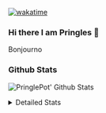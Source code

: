 [![wakatime](https://wakatime.com/badge/user/abd317df-612e-44b4-8787-15db7b574b2f.svg)](https://wakatime.com/@abd317df-612e-44b4-8787-15db7b574b2f)
### Hi there I am Pringles 👋

Bonjourno

### Github Stats
![PringlePot' Github Stats](https://github-readme-stats.vercel.app/api?username=PringlePot&show_icons=true&theme=dark&count_private=true)

<details>
  <summary>Detailed Stats</summary>
    
<!--START_SECTION:waka-->
![Code Time](http://img.shields.io/badge/Code%20Time-422%20hrs%2046%20mins-blue)

![Profile Views](http://img.shields.io/badge/Profile%20Views-8-blue)

![Lines of code](https://img.shields.io/badge/From%20Hello%20World%20I%27ve%20Written-110%20Thousand%20lines%20of%20code-blue)

**🐱 My GitHub Data** 

> 🏆 158 Contributions in the Year 2022
 > 
> 📦 90.6 kB Used in GitHub's Storage 
 > 
> 💼 Opted to Hire
 > 
> 📜 10 Public Repositories 
 > 
> 🔑 11 Private Repositories  
 > 
**I'm an Early 🐤** 

```text
🌞 Morning    143 commits    ████░░░░░░░░░░░░░░░░░░░░░   18.12% 
🌆 Daytime    322 commits    ██████████░░░░░░░░░░░░░░░   40.81% 
🌃 Evening    324 commits    ██████████░░░░░░░░░░░░░░░   41.06% 
🌙 Night      0 commits      ░░░░░░░░░░░░░░░░░░░░░░░░░   0.0%

```
📅 **I'm Most Productive on Sunday** 

```text
Monday       167 commits    █████░░░░░░░░░░░░░░░░░░░░   21.17% 
Tuesday      72 commits     ██░░░░░░░░░░░░░░░░░░░░░░░   9.13% 
Wednesday    87 commits     ██░░░░░░░░░░░░░░░░░░░░░░░   11.03% 
Thursday     103 commits    ███░░░░░░░░░░░░░░░░░░░░░░   13.05% 
Friday       49 commits     █░░░░░░░░░░░░░░░░░░░░░░░░   6.21% 
Saturday     135 commits    ████░░░░░░░░░░░░░░░░░░░░░   17.11% 
Sunday       176 commits    █████░░░░░░░░░░░░░░░░░░░░   22.31%

```


📊 **This Week I Spent My Time On** 

```text
⌚︎ Time Zone: Europe/Amsterdam

💬 Programming Languages: 
TypeScript               12 hrs 3 mins       █████████████░░░░░░░░░░░░   52.93% 
Go                       7 hrs 49 mins       ████████░░░░░░░░░░░░░░░░░   34.37% 
CSS                      1 hr 29 mins        █░░░░░░░░░░░░░░░░░░░░░░░░   6.52% 
HTML                     36 mins             ░░░░░░░░░░░░░░░░░░░░░░░░░   2.68% 
Docker                   14 mins             ░░░░░░░░░░░░░░░░░░░░░░░░░   1.05%

🔥 Editors: 
WebStorm                 12 hrs 58 mins      ██████████████░░░░░░░░░░░   56.94% 
GoLand                   9 hrs 37 mins       ██████████░░░░░░░░░░░░░░░   42.23% 
Sublime Text             11 mins             ░░░░░░░░░░░░░░░░░░░░░░░░░   0.84%

🐱‍💻 Projects: 
Frontend                 13 hrs 9 mins       ██████████████░░░░░░░░░░░   57.76% 
Backend                  7 hrs 22 mins       ████████░░░░░░░░░░░░░░░░░   32.37% 
Viewer                   2 hrs 14 mins       ██░░░░░░░░░░░░░░░░░░░░░░░   9.86% 
Unknown Project          0 secs              ░░░░░░░░░░░░░░░░░░░░░░░░░   0.02%

💻 Operating System: 
Windows                  22 hrs 35 mins      ████████████████████████░   99.16% 
Mac                      11 mins             ░░░░░░░░░░░░░░░░░░░░░░░░░   0.84%

```

**I Mostly Code in Java** 

```text
Java                     7 repos             ███████████░░░░░░░░░░░░░░   43.75% 
JavaScript               2 repos             ███░░░░░░░░░░░░░░░░░░░░░░   12.5% 
TypeScript               2 repos             ███░░░░░░░░░░░░░░░░░░░░░░   12.5% 
Python                   1 repo              █░░░░░░░░░░░░░░░░░░░░░░░░   6.25% 
Kotlin                   1 repo              █░░░░░░░░░░░░░░░░░░░░░░░░   6.25%

```


**Timeline**

![Chart not found](https://raw.githubusercontent.com/PringlePot/PringlePot/main/charts/bar_graph.png) 


 Last Updated on 18/02/2022 00:47:24 UTC
<!--END_SECTION:waka-->

</details>
